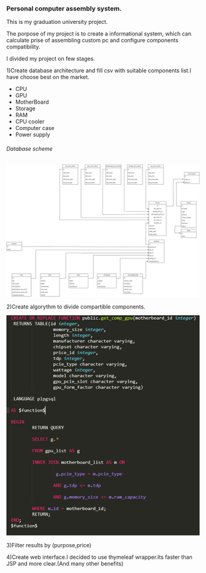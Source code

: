 ### Personal computer assembly system.
This is my graduation university project.<br>

The porpose of my project is to create a informational system, which can calculate prise of assembling custom pc and configure components compatibility.<br>

I divided my project on few stages.<br>

1)Create database architecture and fill csv with suitable components list.I have choose best on the market.
 - CPU
 - GPU
 - MotherBoard
 - Storage
 - RAM
 - CPU cooler
 - Computer case
 - Power supply

###### Database scheme 
<img src="https://github.com/Javac-g/Computer_Build_System/blob/master/pc_system_diagramm.png">
<br>

2)Create algorythm to divide compartible components.<br>

<img src = "gpu.png"></img>

3)Filter results by (purpose,price)<br>

4)Create web interface.I decided to use thymeleaf wrapper.Its faster than JSP and more clear.(And many other benefits)<br>



